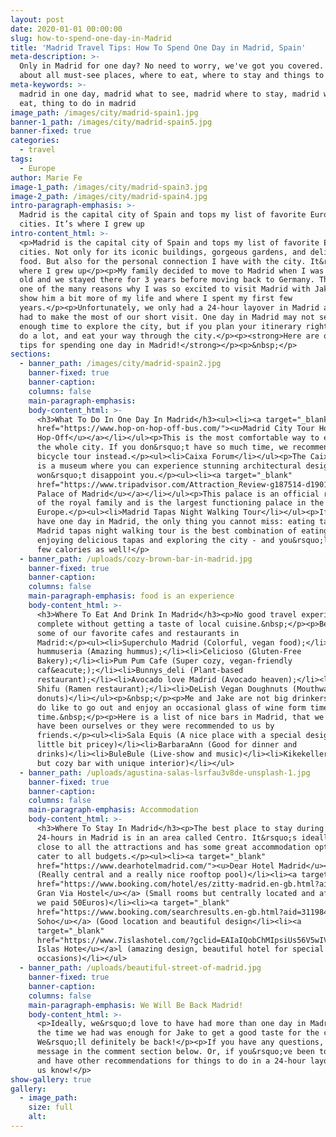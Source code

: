 ```yaml
---
layout: post
date: 2020-01-01 00:00:00
slug: how-to-spend-one-day-in-Madrid
title: 'Madrid Travel Tips: How To Spend One Day in Madrid, Spain'
meta-description: >-
  Only in Madrid for one day? No need to worry, we've got you covered. Read
  about all must-see places, where to eat, where to stay and things to do.
meta-keywords: >-
  madrid in one day, madrid what to see, madrid where to stay, madrid what to
  eat, thing to do in madrid
image_path: /images/city/madrid-spain1.jpg
banner-1_path: /images/city/madrid-spain5.jpg
banner-fixed: true
categories:
  - travel
tags:
  - Europe
author: Marie Fe
image-1_path: /images/city/madrid-spain3.jpg
image-2_path: /images/city/madrid-spain4.jpg
intro-paragraph-emphasis: >-
  Madrid is the capital city of Spain and tops my list of favorite European
  cities. It’s where I grew up
intro-content_html: >-
  <p>Madrid is the capital city of Spain and tops my list of favorite European
  cities. Not only for its iconic buildings, gorgeous gardens, and delicious
  food. But also for the personal connection I have with the city. It&rsquo;s
  where I grew up</p><p>My family decided to move to Madrid when I was 3 weeks
  old and we stayed there for 3 years before moving back to Germany. This was
  one of the many reasons why I was so excited to visit Madrid with Jake - To
  show him a bit more of my life and where I spent my first few
  years.</p><p>Unfortunately, we only had a 24-hour layover in Madrid and so we
  had to make the most of our short visit. One day in Madrid may not seem like
  enough time to explore the city, but if you plan your itinerary right, you can
  do a lot, and eat your way through the city.</p><p><strong>Here are our travel
  tips for spending one day in Madrid!</strong></p><p>&nbsp;</p>
sections:
  - banner_path: /images/city/madrid-spain2.jpg
    banner-fixed: true
    banner-caption:
    columns: false
    main-paragraph-emphasis:
    body-content_html: >-
      <h3>What To Do In One Day In Madrid</h3><ul><li><a target="_blank"
      href="https://www.hop-on-hop-off-bus.com/"><u>Madrid City Tour Hop-On
      Hop-Off</u></a></li></ul><p>This is the most comfortable way to experience
      the whole city. If you don&rsquo;t have so much time, we recommend a
      bicycle tour instead.</p><ul><li>Caixa Forum</li></ul><p>The Caixa Forum
      is a museum where you can experience stunning architectural designs that
      won&rsquo;t disappoint you.</p><ul><li><a target="_blank"
      href="https://www.tripadvisor.com/Attraction_Review-g187514-d190146-Reviews-Royal_Palace_of_Madrid-Madrid.html"><u>Royal
      Palace of Madrid</u></a></li></ul><p>This palace is an official residence
      of the royal family and is the largest functioning palace in the whole of
      Europe.</p><ul><li>Madrid Tapas Night Walking Tour</li></ul><p>If you only
      have one day in Madrid, the only thing you cannot miss: eating tapas. A
      Madrid tapas night walking tour is the best combination of eating and
      enjoying delicious tapas and exploring the city - and you&rsquo;ll burn a
      few calories as well!</p>
  - banner_path: /uploads/cozy-brown-bar-in-madrid.jpg
    banner-fixed: true
    banner-caption:
    columns: false
    main-paragraph-emphasis: food is an experience
    body-content_html: >-
      <h3>Where To Eat And Drink In Madrid</h3><p>No good travel experience is
      complete without getting a taste of local cuisine.&nbsp;</p><p>Below are
      some of our favorite cafes and restaurants in
      Madrid:</p><ul><li>Superchulo Madrid (Colorful, vegan food);</li><li>La
      hummuseria (Amazing hummus);</li><li>Celicioso (Gluten-Free
      Bakery);</li><li>Pum Pum Cafe (Super cozy, vegan-friendly
      caf&eacute;);</li><li>Bunnys_deli (Plant-based
      restaurant);</li><li>Avocado love Madrid (Avocado heaven);</li><li>Ramen
      Shifu (Ramen restaurant);</li><li>DeLish Vegan Doughnuts (Mouthwatering
      donuts)</li></ul><p>&nbsp;</p><p>Me and Jake are not big drinkers but we
      do like to go out and enjoy an occasional glass of wine form time to
      time.&nbsp;</p><p>Here is a list of nice bars in Madrid, that we either
      have been ourselves or they were recommended to us by
      friends.</p><ul><li>Sala Equis (A nice place with a special design but a
      little bit pricey)</li><li>BarbaraAnn (Good for dinner and
      drinks)</li><li>BuleBule (Live-show and music)</li><li>Kikekeller (Small
      but cozy bar with unique interior)</li></ul>
  - banner_path: /uploads/agustina-salas-lsrfau3v8de-unsplash-1.jpg
    banner-fixed: true
    banner-caption:
    columns: false
    main-paragraph-emphasis: Accommodation
    body-content_html: >-
      <h3>Where To Stay In Madrid</h3><p>The best place to stay during your
      24-hours in Madrid is in an area called Centro. It&rsquo;s ideally located
      close to all the attractions and has some great accommodation options that
      cater to all budgets.</p><ul><li><a target="_blank"
      href="https://www.dearhotelmadrid.com/"><u>Dear Hotel Madrid</u></a>
      (Really central and a really nice rooftop pool)</li><li><a target="_blank"
      href="https://www.booking.com/hotel/es/zitty-madrid.en-gb.html?aid=311984%3Blabel%3Dzitty-madrid-LfxDsAEZTeL_fXDmF5klgAS162174961116%3Apl%3Ata%3Ap1%3Ap2%3Aac%3Aap1t1%3Aneg%3Afi%3Atikwd-97356678003%3Alp9043802%3Ali%3Adec%3Adm%3Bsid%3D616967b5907ba0ab48fa3326c554927f%3Ball_sr_blocks%3D1895010_183958989_0_0_0%3Bcheckin%3D2020-01-28%3Bcheckout%3D2020-01-29%3Bdest_id%3D-390625%3Bdest_type%3Dcity%3Bdist%3D0%3Bgroup_adults%3D2%3Bgroup_children%3D0%3Bhapos%3D1%3Bhighlighted_blocks%3D1895010_183958989_0_0_0%3Bhpos%3D1%3Bno_rooms%3D1%3Broom1%3DA%2CA%3Bsb_price_type%3Dtotal%3Bsr_order%3Dpopularity%3Bsr_pri_blocks%3D1895010_183958989_0_0_0__5170%3Bsrepoch%3D1579629141%3Bsrpvid%3D9d477daab9db01cb%3Btype%3Dtotal%3Bucfs%3D1#hotelTmpl"><u>THC
      Gran Via Hostel</u></a> (Small rooms but centrally located and affordable-
      we paid 50Euros)</li><li><a target="_blank"
      href="https://www.booking.com/searchresults.en-gb.html?aid=311984%3Blabel%3Dhotel-91861-es-2ZTfdKmM31cDLBELoYBOAwS393047165405%3Apl%3Ata%3Ap1%3Ap21%2C093%2C000%3Aac%3Aap1t1%3Aneg%3Afi%3Atikwd-1459143868%3Alp9043802%3Ali%3Adec%3Adm%3Bsid%3D616967b5907ba0ab48fa3326c554927f%3Bcheckin%3D2020-01-28%3Bcheckout%3D2020-01-29%3Bcity%3D-390625%3Bhighlighted_hotels%3D91861%3Bhlrd%3Dwith_av%3Bkeep_landing%3D1%3Bredirected%3D1%3Bsource%3Dhotel&amp;gclid=EAIaIQobChMI-rnWo6GV5wIVGeJ3Ch1ANAL4EAAYASAAEgLjNfD_BwE"><u>Vincci
      Soho</u></a> (Good location and beautiful design</li><li><a
      target="_blank"
      href="https://www.7islashotel.com/?gclid=EAIaIQobChMIpsiUs56V5wIVC-h3Ch1sbQA9EAAYAyAAEgLp3PD_BwE&amp;r=3906018"><u>7
      Islas Hote</u></a>l (amazing design, beautiful hotel for special
      occasions)</li></ul>
  - banner_path: /uploads/beautiful-street-of-madrid.jpg
    banner-fixed: true
    banner-caption:
    columns: false
    main-paragraph-emphasis: We Will Be Back Madrid!
    body-content_html: >-
      <p>Ideally, we&rsquo;d love to have had more than one day in Madrid, but
      the time we had was enough for Jake to get a good taste for the city.
      We&rsquo;ll definitely be back!</p><p>If you have any questions, drop us a
      message in the comment section below. Or, if you&rsquo;ve been to Madrid
      and have other recommendations for things to do in a 24-hour layover, let
      us know!</p>
show-gallery: true
gallery:
  - image_path:
    size: full
    alt:
---
```


